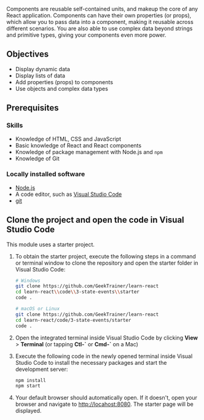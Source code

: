 Components are reusable self-contained units, and makeup the core of any React application. Components can have their own properties (or props), which allow you to pass data into a component, making it reusable across different scenarios. You are also able to use complex data beyond strings and primitive types, giving your components even more power.

## Objectives

- Display dynamic data
- Display lists of data
- Add properties (props) to components
- Use objects and complex data types

## Prerequisites

### Skills

- Knowledge of HTML, CSS and JavaScript
- Basic knowledge of React and React components
- Knowledge of package management with Node.js and `npm`
- Knowledge of Git

### Locally installed software

- [Node.js](https://nodejs.org)
- A code editor, such as [Visual Studio Code](https://code.visualstudio.com)
- [git](https://git-scm.com/)

## Clone the project and open the code in Visual Studio Code

This module uses a starter project.

1. To obtain the starter project, execute the following steps in a command or terminal window to clone the repository and open the starter folder in Visual Studio Code:

    ````bash
    # Windows
    git clone https://github.com/GeekTrainer/learn-react
    cd learn-react\\code\\3-state-events\\starter
    code .

    # macOS or Linux
    git clone https://github.com/GeekTrainer/learn-react
    cd learn-react/code/3-state-events/starter
    code .
    ````

1. Open the integrated terminal inside Visual Studio Code by clicking **View** > **Terminal** (or tapping **Ctl-\`** or **Cmd-\`** on a Mac)
1. Execute the following code in the newly opened terminal inside Visual Studio Code to install the necessary packages and start the development server:

    ```bash
    npm install
    npm start
    ```

1. Your default browser should automatically open. If it doesn't, open your browser and navigate to [http://locahost:8080](http://locahost:8080). The starter page will be displayed.
